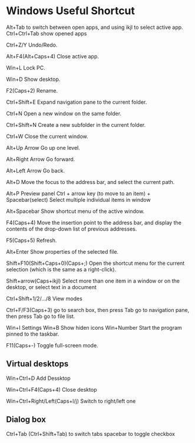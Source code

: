 Windows Useful Shortcut
=========
Alt+Tab to switch between open apps, and using ikjl to select active app.
Ctrl+Ctrl+Tab show opened apps

Ctrl+Z/Y Undo/Redo.

Alt+F4(Alt+Caps+4) Close active app.

Win+L Lock PC.

Win+D Show desktop.

F2(Caps+2) Rename.

Ctrl+Shift+E Expand navigation pane to the current folder. 

Ctrl+N Open a new window on the same folder. 

Ctrl+Shift+N Create a new subfolder in the current folder. 

Ctrl+W Close the current window. 

Alt+Up Arrow Go up one level. 

Alt+Right Arrow Go forward. 

Alt+Left Arrow Go back. 

Alt+D Move the focus to the address bar, and select the current path. 

Alt+P   Preview panel
Ctrl + arrow key (to move to an item) + Spacebar(select)	Select multiple individual items in window

Alt+Spacebar Show shortcut menu of the active window.

F4(Caps+4) Move the insertion point to the address bar, and display the contents of the drop-down list of previous addresses. 

F5(Caps+5) Refresh.

Alt+Enter Show properties of the selected file. 

Shift+F10(Shift+Caps+0)(Caps+;) Open the shortcut menu for the current selection (which is the same as a right-click). 

Shift+arrow(Caps+ikjl)	Select more than one item in a window or on the desktop, or select text in a document

Ctrl+Shift+1/2/.../8    View modes

Ctrl+F/F3(Caps+3) go to search box, then press Tab go to navigation pane, then press Tab go to file list.

Win+I   Settings
Win+B   Show hiden icons
Win+Number Start the program pinned to the taskbar.

F11(Caps+-) Toggle full-screen mode. 
## Virtual desktops
Win+Ctrl+D  Add Dessktop

Win+Ctrl+F4(Caps+4) Close desktop

Win+Ctrl+Right/Left(Caps+l/j)  Switch to right/left one


## Dialog box
Ctrl+Tab (Ctrl+Shift+Tab) to switch tabs
spacebar to toggle checkbox
